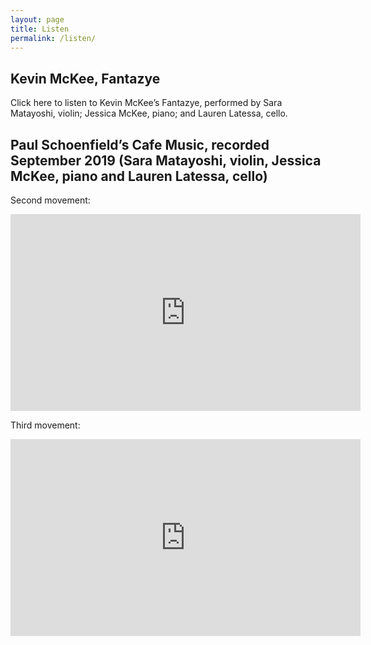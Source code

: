 ```yaml
---
layout: page
title: Listen
permalink: /listen/
---
```


## Kevin McKee, Fantazye

Click here to listen to Kevin McKee’s Fantazye, performed by Sara Matayoshi, violin; Jessica McKee, piano; and Lauren Latessa, cello.

## Paul Schoenfield’s Cafe Music, recorded September 2019 (Sara Matayoshi, violin, Jessica McKee, piano and Lauren Latessa, cello)

Second movement:
<iframe width="560" height="315" src="https://www.youtube.com/embed/f9w8uf3i6Pw" frameborder="0" allow="accelerometer; autoplay; encrypted-media; gyroscope; picture-in-picture" allowfullscreen></iframe>

Third movement:
<iframe width="560" height="315" src="https://www.youtube.com/embed/i7_aYl5rJbU" frameborder="0" allow="accelerometer; autoplay; encrypted-media; gyroscope; picture-in-picture" allowfullscreen></iframe>
